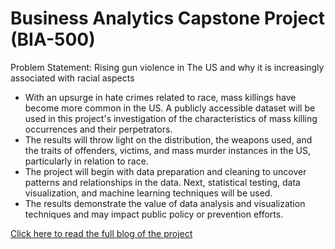 # Business Analytics Capstone Project (BIA-500)

Problem Statement: Rising gun violence in The US and why it is increasingly associated with racial aspects

- With an upsurge in hate crimes related to race, mass killings have become more common in the US. A publicly accessible dataset will be used in this project's investigation of the characteristics of mass killing occurrences and their perpetrators.
- The results will throw light on the distribution, the weapons used, and the traits of offenders, victims, and mass murder instances in the US, particularly in relation to race. 
- The project will begin with data preparation and cleaning to uncover patterns and relationships in the data. Next, statistical testing, data visualization, and machine learning techniques will be used.
- The results demonstrate the value of data analysis and visualization techniques and may impact public policy or prevention efforts.



[Click here to read the full blog of the project](https://medium.com/@cbhagwat_26146/rise-of-gun-violence-and-its-trends-in-usa-892eb70ecd12)
